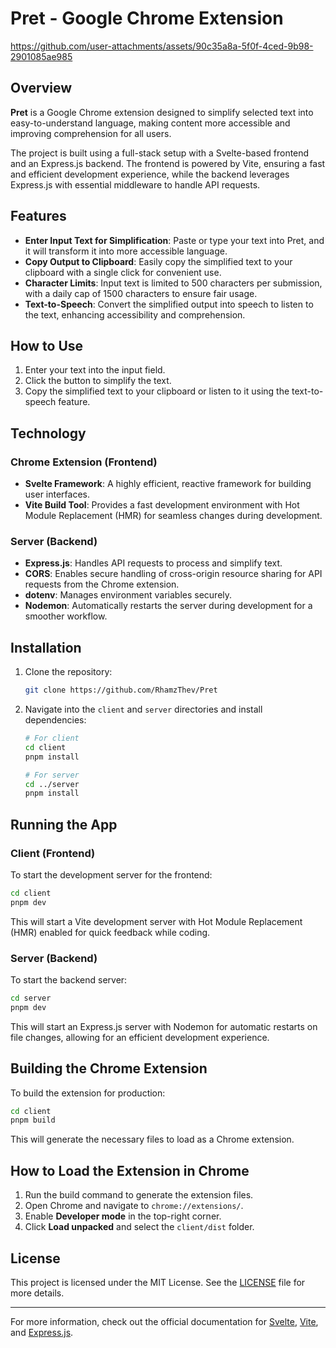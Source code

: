 # Pret - Google Chrome Extension

https://github.com/user-attachments/assets/90c35a8a-5f0f-4ced-9b98-2901085ae985

## Overview

**Pret** is a Google Chrome extension designed to simplify selected text into easy-to-understand language, making content more accessible and improving comprehension for all users.

The project is built using a full-stack setup with a Svelte-based frontend and an Express.js backend. The frontend is powered by Vite, ensuring a fast and efficient development experience, while the backend leverages Express.js with essential middleware to handle API requests.

## Features

- **Enter Input Text for Simplification**: Paste or type your text into Pret, and it will transform it into more accessible language.
- **Copy Output to Clipboard**: Easily copy the simplified text to your clipboard with a single click for convenient use.
- **Character Limits**: Input text is limited to 500 characters per submission, with a daily cap of 1500 characters to ensure fair usage.
- **Text-to-Speech**: Convert the simplified output into speech to listen to the text, enhancing accessibility and comprehension.

## How to Use

1. Enter your text into the input field.
2. Click the button to simplify the text.
3. Copy the simplified text to your clipboard or listen to it using the text-to-speech feature.

## Technology

### Chrome Extension (Frontend)
- **Svelte Framework**: A highly efficient, reactive framework for building user interfaces.
- **Vite Build Tool**: Provides a fast development environment with Hot Module Replacement (HMR) for seamless changes during development.

### Server (Backend)
- **Express.js**: Handles API requests to process and simplify text.
- **CORS**: Enables secure handling of cross-origin resource sharing for API requests from the Chrome extension.
- **dotenv**: Manages environment variables securely.
- **Nodemon**: Automatically restarts the server during development for a smoother workflow.

## Installation

1. Clone the repository:
    ```bash
    git clone https://github.com/RhamzThev/Pret
    ```

2. Navigate into the `client` and `server` directories and install dependencies:
    ```bash
    # For client
    cd client
    pnpm install

    # For server
    cd ../server
    pnpm install
    ```

## Running the App

### Client (Frontend)
To start the development server for the frontend:
```bash
cd client
pnpm dev
```

This will start a Vite development server with Hot Module Replacement (HMR) enabled for quick feedback while coding.

### Server (Backend)
To start the backend server:
```bash
cd server
pnpm dev
```

This will start an Express.js server with Nodemon for automatic restarts on file changes, allowing for an efficient development experience.

## Building the Chrome Extension

To build the extension for production:
```bash
cd client
pnpm build
```

This will generate the necessary files to load as a Chrome extension.

## How to Load the Extension in Chrome

1. Run the build command to generate the extension files.
2. Open Chrome and navigate to `chrome://extensions/`.
3. Enable **Developer mode** in the top-right corner.
4. Click **Load unpacked** and select the `client/dist` folder.

## License

This project is licensed under the MIT License. See the [LICENSE](LICENSE) file for more details.

---

For more information, check out the official documentation for [Svelte](https://svelte.dev), [Vite](https://vitejs.dev/), and [Express.js](https://expressjs.com/).
